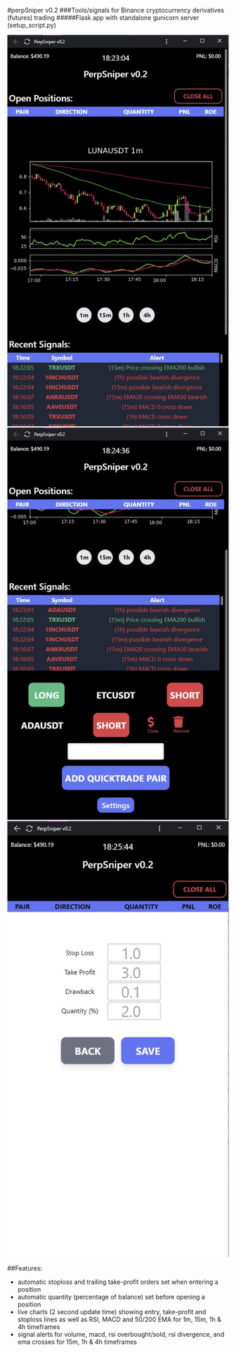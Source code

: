 #perpSniper v0.2
###Tools/signals for Binance cryptocurrency derivatives (futures) trading
#####Flask app with standalone gunicorn server (setup_script.py)

![Main Screen](screenshots/mainscreen_top.jpg)
![Main Screen](screenshots/mainscreen_bottom.jpg)
![Settings Screen](screenshots/settings.jpg)

##Features:
- automatic stoploss and trailing take-profit orders set when entering a position
- automatic quantity (percentage of balance) set before opening a position
- live charts (2 second update time) showing entry, take-profit and stoploss lines as well as RSI, MACD and 50/200 EMA for 1m, 15m, 1h & 4h timeframes
- signal alerts for volume, macd, rsi overbought/sold, rsi divergence, and ema crosses for 15m, 1h & 4h timeframes